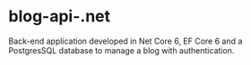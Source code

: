 # blog-api-.net
Back-end application developed in Net Core 6, EF Core 6 and a PostgresSQL database to manage a blog with authentication.
